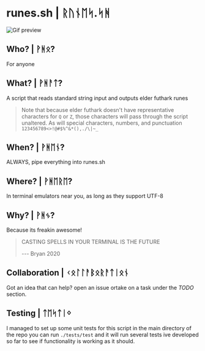 # runes.sh | ᚱᚢᚾᛖᛋ.ᛋᚻ

![Gif preview](./assets/preview.gif)

## Who? | ᚹᚻᛟ?

For anyone

## What? | ᚹᚻᚨᛏ?

A script that reads standard string input and outputs elder futhark runes

> Note that because elder futhark doesn't have representative characters for `Q` or `Z`, those characters will pass through the script unaltered. As will special characters, numbers, and punctuation `123456789<>!@#$%^&*(),./\|~_`

## When? | ᚹᚻᛖᚾ?

ALWAYS, pipe everything into runes.sh

## Where? | ᚹᚻᛖᚱᛖ?

In terminal emulators near you, as long as they support UTF-8

## Why? | ᚹᚻᛃ?


Because its freakin awesome!

> CASTING SPELLS IN YOUR TERMINAL IS THE FUTURE
>
> --- Bryan 2020

## Collaboration | ᚲᛟᛚᛚᚨᛒᛟᚱᚨᛏᛁᛟᚾ

Got an idea that can help? open an issue ortake on a task under the *TODO* section.

## Testing | ᛏᛖᛋᛏᛁᛜ

I managed to set up some unit tests for this script in the main directory of the repo you can run `./tests/test` and it will run several tests ive developed so far to see if functionality is working as it should.
